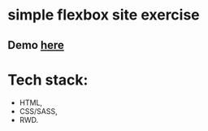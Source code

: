 # simple flexbox site exercise

## Demo [here](https://pawel-chmiel.github.io/flexbox-site/)

# Tech stack:
- HTML,
- CSS/SASS,
- RWD.
